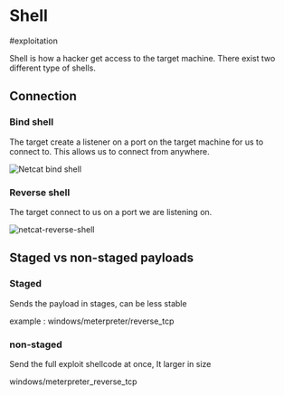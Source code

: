 # Shell 
#exploitation 

Shell is how a hacker get access to the target machine. There exist two different type of shells.


## Connection

### Bind shell
The target create a listener on a port on the target machine for us to connect to. This allows us to connect from anywhere. 

![Netcat bind shell](https://www.hackingtutorials.org/wp-content/uploads/2016/11/Netcat-bind-shell.jpg)

### Reverse shell
The target connect to us on a port we are listening on.

![netcat-reverse-shell](https://www.hackingtutorials.org/wp-content/uploads/2016/11/Netcat-reverse-shell.jpg)


## Staged vs non-staged payloads

### Staged 
Sends the payload in stages, can be less stable

example : windows/meterpreter/reverse_tcp

### non-staged 
Send the full exploit shellcode at once, It larger in size 

windows/meterpreter_reverse_tcp

